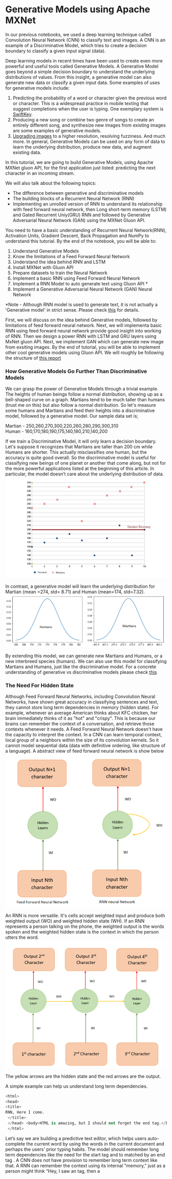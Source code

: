 # Generative Models using Apache MXNet
In our previous notebooks, we used a deep learning technique called Convolution Neural Network (CNN) to classify text and images.  A CNN is an example of a Discriminative Model, which tries to create a decision boundary to classify a given input signal (data).

Deep learning models in recent times have been used to create even more powerful and useful tools called Generative Models. A Generative Model goes beyond a simple decision boundary to understand the underlying distributions of values. From this insight, a generative model can also generate new data or classify a given input data. Some examples of uses for generative models include:
1. Predicting the probability of a word or character given the previous word or character. This is a widespread practice in mobile texting that suggest completions when the user is typing. One exemplary system is [SwiftKey](https://blog.swiftkey.com/swiftkey-debuts-worlds-first-smartphone-keyboard-powered-by-neural-networks/).
2. Producing a new song or combine two genre of songs to create an entirely different song, and  synthesize new images from existing images are some examples of generative models.
3. [Upgrading images](https://arxiv.org/pdf/1703.04244.pdf) to a higher resolution, resolving fuzziness.
And much more. In general, Generative Models can be used on any form of data to learn the underlying distribution, produce new data, and augment existing data.

In this tutorial, we are going to build Generative Models, using Apache MXNet gluon API, for the first application just listed: predicting the next character in an incoming stream.

We will also talk about the following topics:
* The difference between generative and discriminative models
* The building blocks of a Recurrent Neural Network (RNN)
* Implementing an unrolled version of RNN to understand its relationship with feed forward neural network, then Long short-term memory (LSTM) and Gated Recurrent Uniy(GRU) RNN and followed by Generative Adversarial Neural Network (GAN) using the MXNet Gluon API.

You need to have a basic understanding of Recurrent Neural Network(RNN), Activation Units, Gradient Descent, Back Propagation and NumPy to understand this tutorial.
By the end of the notebook, you will be able to:
1. Understand Generative Models
2. Know the limitations of a Feed Forward Neural Network
3. Understand the idea behind RNN and LSTM
4. Install MXNet with Gluon API
5. Prepare datasets to train the Neural Network
6. Implement a basic RNN using Feed Forward Neural Network 
6. Implement a RNN Model to auto generate text using Gluon API *
7. Implement a Generative Adversarial Neural Network (GAN) Neural Network

*Note - Although RNN model is used to generate text, it is not actually a 'Generative model' in strict sense. Please check [this](https://arxiv.org/pdf/1703.01898.pdf) for details.

First, we will discuss on the idea behind Generative models, followed by limitations of feed forward neural network. Next, we will implementa basic RNN using feed forward neural network provide good insight into working of RNN. Then we design a power RNN with LSTM and GRU layers using MxNet gluon API. Next, we implement GAN which can generate new image from exsiting images. By the end of tutorial, you will be able to implement other cool generative models using Gluon API. We will roughly be following the structure of [this report](https://web.stanford.edu/class/cs224n/reports/2737434.pdf)

### How Generative Models Go Further Than Discriminative Models
We can grasp the power of Generative Models through a trivial example. The heights of human beings follow a normal distribution, showing up as a bell-shaped curve on a graph. Martians tend to be much taller than humans (trust me on this) but also follow a normal distribution. So let's measure some humans and Martians and feed their heights into a discriminative model, followed by a generative model. Our sample data set is;

Martian - 250,260,270,300,220,260,280,290,300,310 <br />
Human - 160,170,180,190,175,140,180,210,140,200 <br />

If we train a Discriminative Model, it will only learn a decision boundary. Let's suppose it recognizes that Martians are taller than 200 cm while Humans are shorter. This actually misclassifies one human, but the accuracy is quite good overall. So the discriminative model is useful for classifying new beings of one planet or another that come along, but not for the more powerful applications listed at the beginning of this article. In particular, the model doesn’t care about the underlying distribution of data. ![Alt text](images/martians-chart5_preview.jpeg?raw=true "Unrolled RNN") <br />

In contrast, a generative model will learn the underlying distribution for Martian (mean =274, std= 8.71) and Human (mean=174, std=7.32).  ![Alt text](images/humans_mars.png?raw=true "Unrolled RNN")<br />

By extending this model, we can generate new Martians and Humans, or a new interbreed species (humars). We can also use this model for classifying Martians and Humans, just like the discriminative model. For a concrete understanding of generative vs discriminative models please check [this](https://arxiv.org/pdf/1703.01898.pdf)

### The Need For Hidden State

Although Feed Forward Neural Networks, including Convolution Neural Networks, have shown great accuracy in classifying sentences and text, they cannot store long term dependencies in memory (hidden state). For example, whenever an average American thinks about KFC chicken, her brain immediately thinks of it as "hot" and "crispy". This is because our brains can remember the context of a conversation, and retrieve those contexts whenever it needs. A Feed Forward Neural Network doesn't have the capacity to interpret the context. In a CNN can learn temporal context, local group of a neighbors within the size of its convolution kernels. So it cannot model sequential data (data with definitive ordering, like structure of a language). A abstract view of feed forward neural network is show below <br /> ![Alt text](images/ffn_rnn.png?raw=true "Sequence to Sequence model")


An RNN is more versatile. It's cells accept weighted input and produce both weighted output (WO) and weighted hidden state (WH). If an RNN represents a person talking on the phone, the weighted output is the words spoken and the weighted hidden state is the context in which the person utters the word.  ![Alt text](images/sequene_to_sequence.png?raw=true "Sequence to Sequence model") <br />

The yellow arrows are the hidden state and the red arrows are the output.

A simple example can help us understand long term dependencies.

```python
<html>
<head>
<title>
RNN, Here I come.
 </title>
 </head> <body>HTML is amazing, but I should not forget the end tag.</body>
 </html>
 ```
Let’s say we are building a predictive text editor, which helps users auto-complete the current word by using the words in the current document and perhaps the users' prior typing habits.  The model should remember long term dependencies like the need for the start tag <html> and to matched by an end tag </html>. A CNN does not have provision to remember long term context like that. A RNN can remember the context using its internal "memory," just as a person might think “Hey, I saw an <html> tag, then a <title> tag, so I need to close the <title> tag before closing the <html> tag.”

### The intuition behind RNNs

Suppose we have to predict the 4th character in a stream of text, given the first 3 characters. To do that, we can design a simple feed forward neural network as in the following figure. ![Alt text](images/unRolled_rnn.png?raw=true "Unrolled RNN") <br />

This is basically a Feed Forward Network where the weights WI (green arrows) and WH (yellow arrows) are shared between some of the layers. This is an unrolled version of Vanilla RNN, generally referred to as a many-to-one RNN because multiple inputs (3 characters, in this case) are used to predict one character. The RNN can be designed using MxNet as follows:

```python
class UnRolledRNN_Model(Block):
  # This is the initialisation of UnRolledRNN
    def __init__(self,vocab_size, num_embed, num_hidden,**kwargs):
        super(UnRolledRNN_Model, self).__init__(**kwargs)
        self.num_embed = num_embed
        self.vocab_size = vocab_size

        # Use name_scope to give child Blocks appropriate names.
        # It also allows sharing parameters between blocks recursively.
        with self.name_scope():
            self.encoder = nn.Embedding(self.vocab_size, self.num_embed)
            self.dense1 = nn.Dense(num_hidden,activation='relu',flatten=True)
            self.dense2 = nn.Dense(num_hidden,activation='relu',flatten=True)
            self.dense3 = nn.Dense(vocab_size,flatten=True)

    # This is the forward pass of neural network
    def forward(self, inputs):
        emd = self.encoder(inputs)
        #print(emd.shape)
        #since the input is shape(batch_size,input(3 characters))
        # we need to extract 0th,1st,2nd character from each batch
        chararcter1 = emd[:,0,:]
        chararcter2 = emd[:,1,:]
        chararcter3 = emd[:,2,:]
        c1_hidden = self.dense1(chararcter1) # green arrow in diagram for character 1 (WI)
        c2_hidden = self.dense1(chararcter2) # green arrow in diagram for character 2 (WI)
        c3_hidden = self.dense1(chararcter3) # green arrow in diagram for character 3 (WI)
        c1_hidden_2 = self.dense2(c1_hidden)  # yellow arrow in diagram (WH)
        addition_result = F.add(c2_hidden,c1_hidden_2) # Total c1 + c2
        addition_hidden = self.dense2(addition_result) # yellow arrow in diagram (WH)
        addition_result_2 = F.add(addition_hidden,c3_hidden) # Total c1 + c2 + c3
        final_output = self.dense3(addition_result_2)   # The red arrow in diagram (WO)
        return final_output
  ```
Basically, this neural network has 3 embedding layers (emb) for each character, followed by 3 dense layers, named dense1 (shared weight) taking the inputs,  dense2 (an intermediate layer), and dense3, which produces the output. We also do some MXNet array addition to combine inputs.

In addition to the many-to-one RNN, there are other types of RNN that process such memory-based applications, including the popular sequence-to-sequence RNN:
![Alt text](images/loss.png?raw=true"Sequence to Sequence model") <br />


Here N inputs (3 characters) are mapped onto N outputs. This helps the model train faster, because we measure loss (the difference between the predicted value and the actual output) at each time instant. Instead of one loss at the end, we can see loss1, loss2, So that we get a better feedback (backpropagation) when training our model.
We use [Binary Cross Entropy Loss](https://mxnet.incubator.apache.org/api/python/gluon/loss.html#mxnet.gluon.loss.SigmoidBinaryCrossEntropyLoss) in our model.

This model can be folded back and succinctly represented like this:  <br />
 ![Alt text](images/RNN.png?raw=true "RNN")  <br />

The above representation also makes the math behind the model easy to understand:

```python
hidden_state_at_t = (WI x input + WH x previous_hidden_state)
```

There are some limitations with vanilla RNN. For example, let us take a document that has 1000 words including the sentences "I was born in France during the world war" and "So I can speak French." A vanilla RNN may not be able to understand the context between being "born in France" and "I can speak French" because they can be far apart (temporally distant) in a given document.

RNN doesn’t provide the capability (at least in practice) to forget irrelevant context in between the phrases. RNN gives more importance to the most previous hidden state because it cannot give preference to the arbitrary (t-k) hidden state, where t is the current time step and k is the number greater than 0. This is because training an RNN on a long sequence of words can cause the gradient to vanish (when gradient is small) or to explode (when gradient is large) during backpropagation, because [backpropagation](http://neuralnetworksanddeeplearning.com/chap2.html) basically multiplies the gradients along the computational graph in reverse direction. A detailed explanation of problems with RNN is given [here](http://citeseerx.ist.psu.edu/viewdoc/download?doi=10.1.1.421.8930&rep=rep1&type=pdf).

### Long short-term memory (LSTM)
In order to address the problems with vanilla RNN, the two German researchers Sepp Hochreiter and Juergen Schmidhuber proposed [Long short-term memory](http://www.bioinf.jku.at/publications/older/2604.pdf) (LSTM, a complex RNN unit) as a solution to the vanishing/exploding gradient problem.  A beautifully illustrated simpler version of LSTM can be found [here](https://medium.com/mlreview/understanding-lstm-and-its-diagrams-37e2f46f1714). In abstract sense, We can think LSTM unit as a small neural network that decides the amount of information it needs to preserve (memory) from the previous time step.

## Implementing an LSTM

Now we can try creating our own simple character predictor.

### Preparing your environment

If you're working in the AWS Cloud, you can save yourself a lot of installation work by using an [Amazon Machine Image](https://aws.amazon.com/marketplace/pp/B01M0AXXQB#support), pre-configured for deep learning.  If you have done this, skip steps 1-5 below.
(AO: That's skipping everything. I assumed the fifth step was the series of shell commands.)

If you are using a Conda environment, remember to install pip inside conda by typing 'conda install pip' after you activate an environment.  This will save you a lot of problems down the road.

Here's how to get set up:

1. Install [Anaconda](https://www.continuum.io/downloads), a package manager. It is easier to install Python libraries using Anaconda.
2. Install [scikit-learn](http://scikit-learn.org/stable/install.html), a general-purpose scientific computing library. We'll use this to pre-process our data. You can install it with 'conda install scikit-learn'.
3. Grab the Jupyter Notebook, with 'conda install jupyter notebook'.
4. Get [MXNet](https://github.com/apache/incubator-mxnet/releases), an open source deep learning library. The Python notebook was tested on version 0.12.0 of MxNet, and  you can install using pip as follows: pip install mxnet==0.12.0
5. After you activate the anaconda environment, type these commands in it:

```bash
conda install pip
pip install opencv-python
conda install scikit-learn
conda install jupyter notebook
pip install mxnet==0.12.0
```

6. You can download the MXNet notebook for this part of the tutorial [here](https://github.com/sookinoby/generative-models/blob/master/Test-rnn.ipynb), where we've created and run all this code, and play with it! Adjust the hyperparameters and experiment with different approaches to neural network architecture.

### Preparing the Data Set

We will use a work of [Friedrich Nietzsche](https://en.wikipedia.org/wiki/Friedrich_Nietzsche) as our dataset.
You can download the data set [here](https://s3.amazonaws.com/text-datasets/nietzsche.txt). You are free to use any other dataset, such as your own chat history, or you can download some datasets from this [site](https://cs.stanford.edu/people/karpathy/char-rnn/).
The data set nietzsche.txt consists of 600901 characters, out of which 86 are unique. We need to convert the entire text to a sequence of numbers.

```python
chars = sorted(list(set(text)))
#maps character to unique index e.g. {a:1,b:2....}
char_indices = dict((c, i) for i, c in enumerate(chars))
#maps indices to characters (1:a,2:b ....)
indices_char = dict((i, c) for i, c in enumerate(chars))
#convert the entire text into sequence
idx = [char_indices[c] for c in text]
```

### Preparing dataset for Unrolled RNN
Our goal is to convert the data set to a series of inputs and output. Each sequence of three characters from the input stream will be stored as the three input characters to our model, with the next character being the output we are trying to train our model to predict. For instance, we would translate the string "I_love_mxnet" into the following set of inputs and outputs. ![Alt text](images/unroll_input.png?raw=true "unrolled input") <br />
(AO: The table is missing the final row.)

The code to do the conversion follows.

 ```python
 #Input for neural network(our basic rnn has 3 inputs, n samples)
cs=3
c1_dat = [idx[i] for i in range(0, len(idx)-1-cs, cs)]
c2_dat = [idx[i+1] for i in range(0, len(idx)-1-cs, cs)]
c3_dat = [idx[i+2] for i in range(0, len(idx)-1-cs, cs)]
#The output of rnn network (single vector)
c4_dat = [idx[i+3] for i in range(0, len(idx)-1-cs, cs)]
#Stacking the inputs to form3 input features
x1 = np.stack(c1_dat[:-2])
x2 = np.stack(c2_dat[:-2])
x3 = np.stack(c3_dat[:-2])

# Concatenate to form the input training set
col_concat = np.array([x1,x2,x3])
t_col_concat = col_concat.T

```
We also batchify the training set in batches of 32, so each training instance is of shape 32 X 3. Batchifying the input helps us train the model faster.

```python
#Set the batchsize as 32, so input is of form 32 X 3
#output is 32 X 1
batch_size = 32
def get_batch(source,label_data, i,batch_size=32):
    bb_size = min(batch_size, source.shape[0] - 1 - i)
    data = source[i : i + bb_size]
    target = label_data[i: i + bb_size]
    #print(target.shape)
    return data, target.reshape((-1,))
```

### Preparing the Data Set for gluon RNN
This is very similar to preparing the dataset for unrolled RNN, except for the shape of the input. The dataset should be ordered in the shape (number of example X batch_size). For example, let us consider the sample dataset below:
![Alt text](images/batch3.png?raw=true "batch reshape") <br />
Let try to batch 
In the above image, the input sequence is converted to batch of size 3. By transforming it this way, we loose the temporal relationship between 'O' and 'V', 'M' and 'T' and but we can train in batches (faster).  It is very easy to generate arbitrary length input sequence. During our training, we use a input sequence length of 15. This is a hyperparameter and may require fine tuning for best output.

### Designing RNN in Gluon
Next, we define a class that allows us to create two RNN models we have chosen for our example: GRU (Gated Recurrent Unit)](https://mxnet.incubator.apache.org/api/python/gluon.html#mxnet.gluon.rnn.GRU) and [LSTM](https://mxnet.incubator.apache.org/api/python/gluon.html#mxnet.gluon.rnn.LSTM). GRU is a simpler version of LSTM, and performs just as well. You can find a comparison study [here](https://arxiv.org/abs/1412.3555). The models are created with the following Python snippet:


```python
# Class to create model objects.
class GluonRNNModel(gluon.Block):
    """A model with an encoder, recurrent layer, and a decoder."""

    def __init__(self, mode, vocab_size, num_embed, num_hidden,
                 num_layers, dropout=0.5, **kwargs):
        super(GluonRNNModel, self).__init__(**kwargs)
        with self.name_scope():
            self.drop = nn.Dropout(dropout)
            self.encoder = nn.Embedding(vocab_size, num_embed,
                                        weight_initializer = mx.init.Uniform(0.1))

            if mode == 'lstm':
                self.rnn = rnn.LSTM(num_hidden, num_layers, dropout=dropout,
                                    input_size=num_embed)
            elif mode == 'gru':
                self.rnn = rnn.GRU(num_hidden, num_layers, dropout=dropout,
                                   input_size=num_embed)
            else:
                self.rnn = rnn.RNN(num_hidden, num_layers, activation='relu', dropout=dropout,
                                   input_size=num_embed)
            self.decoder = nn.Dense(vocab_size, in_units = num_hidden)
            self.num_hidden = num_hidden
    #define the forward pass of the neural network
    def forward(self, inputs, hidden):
        emb = self.drop(self.encoder(inputs))
        output, hidden = self.rnn(emb, hidden)
        output = self.drop(output)
        decoded = self.decoder(output.reshape((-1, self.num_hidden)))
        return decoded, hidden
    #Initial state of netork
    def begin_state(self, *args, **kwargs):
        return self.rnn.begin_state(*args, **kwargs)
```
The constructor of class creates the neural units that will be used in our forward pass. You can pass type of RNN layer (LSTM, GRU or Vanilla RNN) to you would like to use and run a comparison test among different models.  The forward pass is the method that will be called during our training to generate the loss associated with the training data.

The forward pass function starts by creating an [embedding layer](https://mxnet.incubator.apache.org/api/python/gluon.html#mxnet.gluon.nn.Embedding) for the input character. You can look at our [previous blog post](https://www.oreilly.com/ideas/sentiment-analysis-with-apache-mxnet) for more details on embedding. The output of the embedding layer is provided as input to the RNN. The RNN returns an output as well as hidden state. There is dropout layer  The output produced by the RNN is passed to a decoder (dense unit), which predicts the next character in the neural network and also generates the loss.

We also have a “begin state” function that initializes the initial hidden state of the model.

### Training the neural network

After defining the network. we have to train the neural network for it to learn the underlying distribution.


```python
def trainGluonRNN(epochs,train_data,seq=seq_length):
    for epoch in range(epochs):
        total_L = 0.0
        hidden = model.begin_state(func = mx.nd.zeros, batch_size = batch_size, ctx = context)
        for ibatch, i in enumerate(range(0, train_data.shape[0] - 1, seq_length)):
            data, target = get_batch(train_data, i,seq)
            hidden = detach(hidden)
            with autograd.record():
                output, hidden = model(data, hidden)
                L = loss(output, target) # this is total loss associated with seq_length
                L.backward()

            grads = [i.grad(context) for i in model.collect_params().values()]
            # Here gradient is for the whole batch.
            # So we multiply max_norm by batch_size and seq_length to balance it.
            gluon.utils.clip_global_norm(grads, clip * seq_length * batch_size)

            trainer.step(batch_size)
            total_L += mx.nd.sum(L).asscalar()
```

Each epoch starts by initializing the hidden units to zero. While training each batch, we detach the hidden unit from computational graph so that we don’t backpropagate the gradient beyond the sequence length (15 in our case). If we don’t detach the hidden state, the gradient is passed to the beginning of hidden state (t=0). After detaching, we calculate the loss and use the backward function to back-propagate the loss in order to fine tune the weights. We also normalize the gradient by multiplying it by the sequence length and batch size.

### Text generation

After training for 200 epochs, we can generate random text. The weights of trained model is avaliable [here](https://www.dropbox.com/s/7b1fw94s1em5po0/gluonlstm_2?dl=0). You can download the model parammeters and load it using [model.load_params](https://mxnet.incubator.apache.org/api/python/module/module.html?highlight=load#mxnet.module.BaseModule.load_params) function.

To generate  text, we initialize the hidden state.
```python
 hidden = model.begin_state(func = mx.nd.zeros, batch_size = batch_size, ctx=context)
```
Remember we dont need to reset the hidden state since we dont backpropagte the loss (fine tune the weights).



Then we reshape the input sequence to vector the model accepts using Mxnet arrays. Then we recurrsively :
Reshape the input to the shape the RNN model accepts
```python
 sample_input = mx.nd.array(np.array([idx[0:seq_length]]).T
                                ,ctx=context)
```

generate output char 'c'. We look at the argmax of the output produced by the network

```python
output,hidden = model(sample_input,hidden)
output,hidden = model(sample_input,hidden)
index = mx.nd.argmax(output, axis=1)
index = index.asnumpy()
count = count + 1
```

appending output char 'c' to input string

```python
sample_input = mx.nd.array(np.array([idx[0:seq_length]]).T,ctx=context)
new_string = new_string + indices_char[index[-1]]
input_string = input_string[1:] + indices_char[index[-1]]
```

slice the first charact of input string.

```python
 new_string = new_string + indices_char[index[-1]]
        input_string = input_string[1:] + indices_char[index[-1]]
```


```python
# a nietzsche like text generator
import sys
def generate_random_text(model,input_string,seq_length,batch_size,sentence_length_to_generate):
    count = 0
    new_string = ''
    cp_input_string = input_string
    hidden = model.begin_state(func = mx.nd.zeros, batch_size = batch_size, ctx=context)
    while count < sentence_length_to_generate:
        idx = [char_indices[c] for c in input_string]
        if(len(input_string) != seq_length):
            print(len(input_string))
            raise ValueError('there was a error in the input ')
        sample_input = mx.nd.array(np.array([idx[0:seq_length]]).T
                                ,ctx=context)
        output,hidden = model(sample_input,hidden)
        index = mx.nd.argmax(output, axis=1)
        index = index.asnumpy()
        count = count + 1
        new_string = new_string + indices_char[index[-1]]
        input_string = input_string[1:] + indices_char[index[-1]]
    print(cp_input_string + new_string)

```

If you look at the text generated, we will note the model has learnt open and close quotations(""). It has definite structure and looks similar to 'nietzsche'.

Next we will look into generative models for images and specially GAN (Generative Adversarial network)

## Generative Adversarial Network (GAN)

[Generative adversarial network](https://arxiv.org/abs/1406.2661) is a neural network model based on a [zero-sum game](https://en.wikipedia.org/wiki/Zero-sum_game) from game theory. The application typically consists of two different neural networks called Discriminator and Generator, where each network tries to outperform the other. Let us consider an example to understand GAN network.

Let’s assume that there is a bank (discriminator) that detects whether a given currency is real or fake using machine learning. A fraudster (generator) builds a machine learning model to counterfeit fake currency notes by looking at the real currency notes, and deposits them in bank. The bank tries to identify the currencies deposited as fake.
![Alt text](images/GAN_SAMPLE.png?raw=true "Generative Adversarial Network")

If the bank tells the fraudster why it classified these notes as fake,  he can improve his model based on those reasons. After multiple iterations, the bank cannot find the difference between the “real” and “fake” currency. This is the basic idea behind GAN. So now let's implement a simple GAN network.

I encourage you to download [the notebook](https://github.com/sookinoby/generative-models/blob/master/GAN.ipynb).
You are welcome to adjust the hyperparameters and experiment with different approaches to neural network architecture.

### Preparing the DataSet

We use a library called [Brine](https://docs.brine.io/getting_started.html) to download our dataset. Brine has many data sets, so we can choose the data set that we want to download. To install Brine and download our data set, do the following:

1. pip install brine-io
2. brine install jayleicn/anime-faces

For this tutorial, I am using the Anime-faces data set, which contains over 100,000 anime images collected from the Internet.

Once the dataset is downloaded, you can load it using the following code:

```python
# brine for loading anime-faces dataset
import brine
anime_train = brine.load_dataset('jayleicn/anime-faces')
```


We also need to normalize the pixel value of each image to [-1 to 1] and reshape each image from (width X height X channels) to (channels X width X height), because the latter format is what MxNet expects. The transform function does the job of reshaping the input image into the required shape expected by the MxNet model.


```python
def transform(data, target_wd, target_ht):
    # resize to target_wd * target_ht
    data = mx.image.imresize(data, target_wd, target_ht)
    # transpose from (target_wd, target_ht, 3)
    # to (3, target_wd, target_ht)
    data = nd.transpose(data, (2,0,1))
    # normalize to [-1, 1]
    data = data.astype(np.float32)/127.5 - 1
    return data.reshape((1,) + data.shape)
```
The getImageList functions reads the images from the training_folder and returns the images as list, which is then transformed into MxNet array.

```python
# Read images, call the transform function, attach it to list
def getImageList(base_path,training_folder):
    img_list = []
    for train in training_folder:
        fname = base_path + train.image
        img_arr = mx.image.imread(fname)
        img_arr = transform(img_arr, target_wd, target_ht)
        img_list.append(img_arr)
    return img_list
```
base_path = 'brine_datasets/jayleicn/anime-faces/images/'
img_list = getImageList('brine_datasets/jayleicn/anime-faces/images/',training_fold)
```


### Designing the network
We now need to design the two separate networks, the discriminator and the generator. The generator takes a random vector of shape (batchsize X N ), where N is an integer, and converts it to a image of shape (batchsize X channels X width X height). It uses [transpose convolutions](http://deeplearning.net/software/theano_versions/dev/tutorial/conv_arithmetic.html#no-zero-padding-unit-strides-transposed) to upscale the input vectors. This is very similar to how a decoder unit in an [autoencoder](https://en.wikipedia.org/wiki/Autoencoder) maps a lower-dimension vector into a higher-dimensional vector representation. You can choose to design your own generator network, the only the thing you need to be careful about is the input and the output shapes. The input to generator network should be of low dimension (we use 1X150 dimension, latent_z_size) and output should be the expected number of channels (3 , for color images) , width and height (3 x width x height). A snippet of a generator network follows.


```python
# simple generator. Use any models but should upscale the latent variable(randome vectors) to 64 * 64 * 3 channel image
with netG.name_scope():
     # input is random_z (batchsize X 150 X 1), going into a tranposed convolution
    netG.add(nn.Conv2DTranspose(ngf * 8, 4, 1, 0))
    netG.add(nn.BatchNorm())
    netG.add(nn.Activation('relu'))
    # output size. (ngf*8) x 4 x 4
    netG.add(nn.Conv2DTranspose(ngf * 4, 4, 2, 1))
    netG.add(nn.BatchNorm())
    netG.add(nn.Activation('relu'))
    # output size. (ngf*8) x 8 x 8
    netG.add(nn.Conv2DTranspose(ngf * 2, 4, 2, 1))
    netG.add(nn.BatchNorm())
    netG.add(nn.Activation('relu'))
    # output size. (ngf*8) x 16 x 16
    netG.add(nn.Conv2DTranspose(ngf, 4, 2, 1))
    netG.add(nn.BatchNorm())
    netG.add(nn.Activation('relu'))
    # output size. (ngf*8) x 32 x 32
    netG.add(nn.Conv2DTranspose(nc, 4, 2, 1))
    netG.add(nn.Activation('tanh')) # use tanh , we need an output that is between -1 to 1, not 0 to 1 
    # Rememeber the input image is normalised between -1 to 1, so should be the output
    # output size. (nc) x 64 x 64
```

Our discriminator is a binary image classification network that maps the image of shape (batchsize X channels X width x height) into a lower-dimension vector of shape (batchsize X 1). This is similar to an encoder that converts a higher-dimension image representation into a lower-dimension one. Again, you choose to use any model that does binary classification with reasonable accuraccy. A snippet of the discriminator network follows:

```python
with netD.name_scope():
    # input is (nc) x 64 x 64
    netD.add(nn.Conv2D(ndf, 4, 2, 1))
    netD.add(nn.LeakyReLU(0.2))
    # output size. (ndf) x 32 x 32
    netD.add(nn.Conv2D(ndf * 2, 4, 2, 1))
    netD.add(nn.BatchNorm())
    netD.add(nn.LeakyReLU(0.2))
    # output size. (ndf) x 16 x 16
    netD.add(nn.Conv2D(ndf * 4, 4, 2, 1))
    netD.add(nn.BatchNorm())
    netD.add(nn.LeakyReLU(0.2))
    # output size. (ndf) x 8 x 8
    netD.add(nn.Conv2D(ndf * 8, 4, 2, 1))
    netD.add(nn.BatchNorm())
    netD.add(nn.LeakyReLU(0.2))
    # output size. (ndf) x 4 x 4
    netD.add(nn.Conv2D(1, 4, 1, 0))
```

## Training the GAN network
The training of a GAN network is not straightforward, but it is simple. The following diagram illustrates the training process.  ![Alt text](images/GAN_Model.png?raw=true "GAN training") <br />

The real images are given a label of 1 and the fake images are given a label of 0.

```python
#real label is the labels of real image
real_label = nd.ones((batch_size,), ctx=ctx)
#fake labels is label associated with fake image
fake_label = nd.zeros((batch_size,),ctx=ctx)
```
### Training the discriminator

A real image is now passed to the discriminator, to determine if it is real or fake, and the loss associated with the prediction is calculated as errD_real.

 ```python
# train with real image
output = netD(data).reshape((-1, 1))
#The loss is a real valued number
errD_real = loss(output, real_label)
```

In the next step, a random noise random_z is passed to the generator network to produce a random image. This image is then passed to the discriminator to classify it as real (1) or fake(0), thereby producing a loss, errD_fake. This errD_fake is high if the discrimnator wrongly classifies the fake image (lablel 0)
as true image image (lable 1). This errD_fake is  backpropagated to make the discriminator classfiy fake image as fake image (label 0). This helps the discrimnator to improve it skills.

 ```python
#train with fake image, see what the discriminator predicts
#creates fake image
fake = netG(random_z)
# pass it to the discriminator
output = netD(fake.detach()).reshape((-1, 1))
errD_fake = loss(output, fake_label)
 ```

The total error is backpropagated to tune the weights of the discriminator.

 ```python
#compute the total error for fake image and the real image
errD = errD_real + errD_fake
#improve the discriminator skill by backpropagating the error
errD.backward()
```

### Training the generator

The random noise(random_z) vector used in the training of discriminator is used again to generate a fake image. Then we pass the fake image to the discriminator network to obtain the classification output, and loss is calculated. The loss is high if the fake image generated (label = 0) is not similar to the real image (label 1) i.e. The generator is not able to produce a fake image that can fool discriminator to classify it a real image (label =1) .The loss is then used to fine tune the generator network.

```python
fake = netG(random_z)
output = netD(fake).reshape((-1, 1))
errG = loss(output, real_label)
errG.backward()
```

### Generating new fake images
The model weights are available [here](https://www.dropbox.com/s/uu45cq5y6uigiro/GAN_t2.params?dl=0). You can download the model parammeters and load it using [model.load_params](https://mxnet.incubator.apache.org/api/python/module/module.html?highlight=load#mxnet.module.BaseModule.load_params) function.
We can use the generator network to create new fake images by providing 150 dimension random input to the network. 

 ![Alt text](images/GAN_image.png?raw=true "GAN generated images")<br />

```
#Let’s generate some random images
num_image = 8
for i in range(num_image):
    # random input for generating images
    latent_z = mx.nd.random_normal(0, 1, shape=(1, latent_z_size, 1, 1), ctx=ctx)
    img = netG(random_z)
    plt.subplot(2,4,i+1)
    visualize(img[0])
plt.show()
```


# Conclusion
Generative models open up new opportunities for deep learning. This article has explored some of the popular generative models for text and image data. We learned the basics of RNN and how RNN can be constructed using a feed forward neural network. We also used LSTM/GRU/Vanilla RNN to generate text similar to Friedrich Nietzsche. Finally, we learned about GAN models and generated images similar to input data (Anime Characters). 
